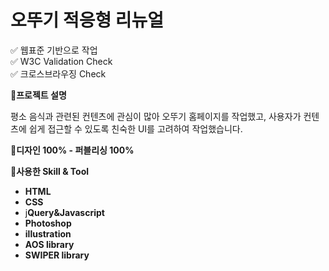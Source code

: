 # 오뚜기 적응형 리뉴얼

✅ 웹표준 기반으로 작업<br>
✅ W3C Validation Check<br>
✅ 크로스브라우징 Check<br>

📝**프로젝트 설명**

평소 음식과 관련된 컨텐츠에 관심이 많아 오뚜기 홈페이지를 작업했고, 사용자가 컨텐츠에 쉽게 접근할 수 있도록 친숙한 UI를 고려하여 작업했습니다.

📝**디자인 100% - 퍼블리싱 100%**

📝**사용한 Skill & Tool**

- **HTML**
- **CSS**
- j**Query&Javascript**
- **Photoshop**
- **illustration**
- **AOS library**
- **SWIPER library**
